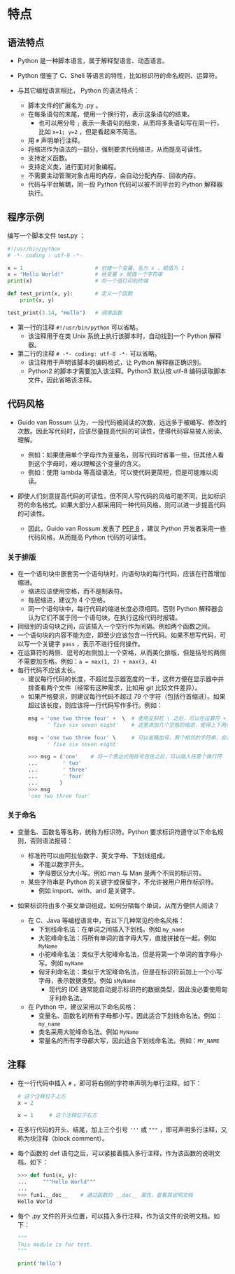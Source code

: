# 特点

## 语法特点

- Python 是一种脚本语言，属于解释型语言、动态语言。
- Python 借鉴了 C、Shell 等语言的特性，比如标识符的命名规则、运算符。

- 与其它编程语言相比， Python 的语法特点：
  - 脚本文件的扩展名为 .py 。
  - 在每条语句的末尾，使用一个换行符，表示这条语句的结束。
    - 也可以用分号 `;` 表示一条语句的结束，从而将多条语句写在同一行，比如 `x=1; y=2` ，但是看起来不简洁。
  - 用 `#` 声明单行注释。
  - 将缩进作为语法的一部分，强制要求代码缩进，从而提高可读性。
  - 支持定义函数。
  - 支持定义类，进行面对对象编程。
  - 不需要主动管理对象占用的内存，会自动分配内存、回收内存。
  - 代码与平台解耦，同一段 Python 代码可以被不同平台的 Python 解释器执行。

## 程序示例

编写一个脚本文件 test.py ：
```py
#!/usr/bin/python
# -*- coding : utf-8 -*-

x = 1                       # 创建一个变量，名为 x ，赋值为 1
x = "Hello World!"          # 给变量 x 赋值一个字符串
print(x)                    # 将一个值打印到终端

def test_print(x, y):       # 定义一个函数
    print(x, y)

test_print(3.14, "Hello")   # 调用函数
```
- 第一行的注释 `#!/usr/bin/python` 可以省略。
  - 该注释用于在类 Unix 系统上执行该脚本时，自动找到一个 Python 解释器。
- 第二行的注释 `# -*- coding: utf-8 -*-` 可以省略。
  - 该注释用于声明该脚本的编码格式，让 Python 解释器正确识别。
  - Python2 的脚本才需要加入该注释。Python3 默认按 utf-8 编码读取脚本文件，因此省略该注释。

## 代码风格

- Guido van Rossum 认为，一段代码被阅读的次数，远远多于被编写、修改的次数。因此写代码时，应该尽量提高代码的可读性，使得代码容易被人阅读、理解。
  - 例如：如果使用单个字母作为变量名，则写代码时省事一些，但其他人看到这个字母时，难以理解这个变量的含义。
  - 例如：使用 lambda 等高级语法，可以使代码更简短，但是可能难以阅读。

- 即使人们刻意提高代码的可读性，但不同人写代码的风格可能不同，比如标识符的命名格式。如果大部分人都采用同一种代码风格，则可以进一步提高代码的可读性。
  - 因此，Guido van Rossum 发表了 [PEP 8](https://peps.python.org/pep-0008/) ，建议 Python 开发者采用一些代码风格，从而提高 Python 代码的可读性。

### 关于排版

- 在一个语句块中嵌套另一个语句块时，内语句块的每行代码，应该在行首增加缩进。
  - 缩进应该使用空格，而不是制表符。
  - 每层缩进，建议为 4 个空格。
  - 同一个语句块中，每行代码的缩进长度必须相同。否则 Python 解释器会认为它们不属于同一个语句块，在执行这段代码时报错。
- 同级别的语句块之间，应该插入一个空行作为间隔。例如两个函数之间。
- 一个语句块的内容不能为空，即至少应该包含一行代码。如果不想写代码，可以写一个关键字 `pass` ，表示不进行任何操作。
- 在运算符的两侧、逗号的右侧加上一个空格，从而美化排版，但是括号的两侧不需要加空格。例如：`a = max(1, 2) + max(3, 4)`
- 每行代码不应该太长。
  - 建议每行代码的长度，不超过显示器宽度的一半，这样方便在显示器中并排查看两个文件（经常有这种需求，比如用 git 比较文件差异）。
  - 如果严格要求，则建议每行代码不超过 79 个字符（包括行首缩进）。如果超过该长度，则应该将一行代码写作多行。例如：
    ```py
    msg = 'one two three four' +  \  # 使用反斜杠 \ 之后，可以在运算符 + 后面，插入换行符
          ' five six seven eight'    # 这里添加几个空格的缩进，使得上下两行字符串对齐，容易阅读
    ```
    ```py
    msg = 'one two three four' \     # 可以省略加号。两个相邻的字符串，会被 Python 解释器自动拼接
          ' five six seven eight'
    ```
    ```py
    >>> msg = ('one'    # 将一个表达式用括号包住之后，可以插入任意个换行符
    ...        ' two'
    ...        ' three'
    ...        ' four'
    ...       )
    >>> msg
    'one two three four'
    ```

### 关于命名

- 变量名、函数名等名称，统称为标识符。Python 要求标识符遵守以下命名规则，否则语法报错：
  - 标准符可以由阿拉伯数字、英文字母、下划线组成。
    - 不能以数字开头。
    - 字母要区分大小写。例如 man 与 Man 是两个不同的标识符。
  - 某些字符串是 Python 的关键字或保留字，不允许被用户用作标识符。
    - 例如 import、with、and 是关键字。

- 如果标识符由多个英文单词组成，如何分隔每个单词，从而方便供人阅读？
  - 在 C、Java 等编程语言中，有以下几种常见的命名风格：
    - 下划线命名法：在单词之间插入下划线。例如 `my_name`
    - 大驼峰命名法：将所有单词的首字母大写，直接拼接在一起。例如 `MyName`
    - 小驼峰命名法：类似于大驼峰命名法，但是将第一个单词的首字母小写。例如 `myName`
    - 匈牙利命名法：类似于大驼峰命名法，但是在标识符前加上一个小写字母，表示数据类型。例如 `sMyName`
      - 现代的 IDE 通常能自动提示标识符的数据类型，因此没必要使用匈牙利命名法。
  - 在 Python 中，建议采用以下命名风格：
    - 变量名、函数名的所有字母都小写，因此适合下划线命名法。例如：`my_name`
    - 类名采用大驼峰命名法。例如 `MyName`
    - 常量名的所有字母都大写，因此适合下划线命名法。例如：`MY_NAME`

## 注释

- 在一行代码中插入 `#` ，即可将右侧的字符串声明为单行注释。如下：
  ```py
  # 这个注释位于上方
  x = 2
  ```
  ```py
  x = 1     # 这个注释位于右方
  ```
- 在多行代码的开头、结尾，加上三个引号 `'''` 或 `"""` ，即可声明多行注释，又称为块注释（block comment）。

- 每个函数的 def 语句之后，可以紧接着插入多行注释，作为该函数的说明文档。如下：
  ```py
  >>> def fun1(x, y):
  ...     """Hello World"""
  ...
  >>> fun1.__doc__    # 通过函数的 __doc__ 属性，查看其说明文档
  Hello World
  ```

- 每个 .py 文件的开头位置，可以插入多行注释，作为该文件的说明文档。如下：
  ```py
  """
  This module is for test.
  """

  print('hello')
  ```
